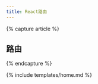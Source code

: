 ```yaml
---
title: React路由
---
```


{% capture article %}

## 路由

{% endcapture %}

{% include templates/home.md %}
